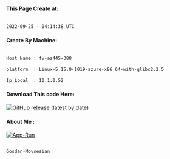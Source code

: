 
   
#### This Page Create at:

```bash

2022-09-25 - 04:14:38 UTC

```

#### Create By Machine:

```bash

Host Name : fv-az445-388

platform  : Linux-5.15.0-1019-azure-x86_64-with-glibc2.2.5

Ip Local  : 10.1.0.52

```
#### Download This code Here:

[![GitHub release (latest by date)](https://img.shields.io/github/v/release/Gosdan-Movsesian/Gosdan?style=for-the-badge&label=Download)](https://github.com/Gosdan-Movsesian/Gosdan/releases) 

</p> 

#### About Me :

[![App-Run](https://github.com/Gosdan-Movsesian/Gosdan/actions/workflows/App-Run.yml/badge.svg)](https://github.com/Gosdan-Movsesian/Gosdan/actions/workflows/App-Run.yml)

```bash

Gosdan-Movsesian

```

